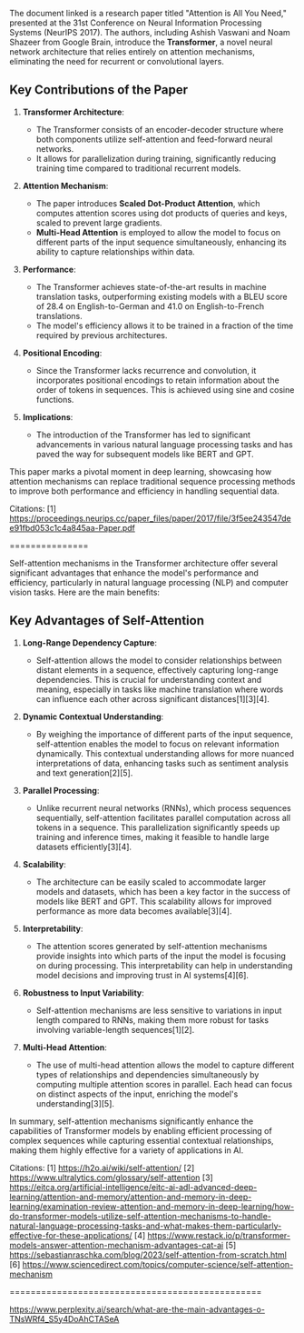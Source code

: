 The document linked is a research paper titled "Attention is All You Need," presented at the 31st Conference on Neural Information Processing Systems (NeurIPS 2017). The authors, including Ashish Vaswani and Noam Shazeer from Google Brain, introduce the **Transformer**, a novel neural network architecture that relies entirely on attention mechanisms, eliminating the need for recurrent or convolutional layers.

## Key Contributions of the Paper

1. **Transformer Architecture**:
   - The Transformer consists of an encoder-decoder structure where both components utilize self-attention and feed-forward neural networks.
   - It allows for parallelization during training, significantly reducing training time compared to traditional recurrent models.

2. **Attention Mechanism**:
   - The paper introduces **Scaled Dot-Product Attention**, which computes attention scores using dot products of queries and keys, scaled to prevent large gradients.
   - **Multi-Head Attention** is employed to allow the model to focus on different parts of the input sequence simultaneously, enhancing its ability to capture relationships within data.

3. **Performance**:
   - The Transformer achieves state-of-the-art results in machine translation tasks, outperforming existing models with a BLEU score of 28.4 on English-to-German and 41.0 on English-to-French translations.
   - The model's efficiency allows it to be trained in a fraction of the time required by previous architectures.

4. **Positional Encoding**:
   - Since the Transformer lacks recurrence and convolution, it incorporates positional encodings to retain information about the order of tokens in sequences. This is achieved using sine and cosine functions.

5. **Implications**:
   - The introduction of the Transformer has led to significant advancements in various natural language processing tasks and has paved the way for subsequent models like BERT and GPT.

This paper marks a pivotal moment in deep learning, showcasing how attention mechanisms can replace traditional sequence processing methods to improve both performance and efficiency in handling sequential data.

Citations:
[1] https://proceedings.neurips.cc/paper_files/paper/2017/file/3f5ee243547dee91fbd053c1c4a845aa-Paper.pdf

===============

Self-attention mechanisms in the Transformer architecture offer several significant advantages that enhance the model's performance and efficiency, particularly in natural language processing (NLP) and computer vision tasks. Here are the main benefits:

## Key Advantages of Self-Attention

1. **Long-Range Dependency Capture**:
   - Self-attention allows the model to consider relationships between distant elements in a sequence, effectively capturing long-range dependencies. This is crucial for understanding context and meaning, especially in tasks like machine translation where words can influence each other across significant distances[1][3][4].

2. **Dynamic Contextual Understanding**:
   - By weighing the importance of different parts of the input sequence, self-attention enables the model to focus on relevant information dynamically. This contextual understanding allows for more nuanced interpretations of data, enhancing tasks such as sentiment analysis and text generation[2][5].

3. **Parallel Processing**:
   - Unlike recurrent neural networks (RNNs), which process sequences sequentially, self-attention facilitates parallel computation across all tokens in a sequence. This parallelization significantly speeds up training and inference times, making it feasible to handle large datasets efficiently[3][4].

4. **Scalability**:
   - The architecture can be easily scaled to accommodate larger models and datasets, which has been a key factor in the success of models like BERT and GPT. This scalability allows for improved performance as more data becomes available[3][4].

5. **Interpretability**:
   - The attention scores generated by self-attention mechanisms provide insights into which parts of the input the model is focusing on during processing. This interpretability can help in understanding model decisions and improving trust in AI systems[4][6].

6. **Robustness to Input Variability**:
   - Self-attention mechanisms are less sensitive to variations in input length compared to RNNs, making them more robust for tasks involving variable-length sequences[1][2].

7. **Multi-Head Attention**:
   - The use of multi-head attention allows the model to capture different types of relationships and dependencies simultaneously by computing multiple attention scores in parallel. Each head can focus on distinct aspects of the input, enriching the model's understanding[3][5].

In summary, self-attention mechanisms significantly enhance the capabilities of Transformer models by enabling efficient processing of complex sequences while capturing essential contextual relationships, making them highly effective for a variety of applications in AI.

Citations:
[1] https://h2o.ai/wiki/self-attention/
[2] https://www.ultralytics.com/glossary/self-attention
[3] https://eitca.org/artificial-intelligence/eitc-ai-adl-advanced-deep-learning/attention-and-memory/attention-and-memory-in-deep-learning/examination-review-attention-and-memory-in-deep-learning/how-do-transformer-models-utilize-self-attention-mechanisms-to-handle-natural-language-processing-tasks-and-what-makes-them-particularly-effective-for-these-applications/
[4] https://www.restack.io/p/transformer-models-answer-attention-mechanism-advantages-cat-ai
[5] https://sebastianraschka.com/blog/2023/self-attention-from-scratch.html
[6] https://www.sciencedirect.com/topics/computer-science/self-attention-mechanism


================================================

https://www.perplexity.ai/search/what-are-the-main-advantages-o-TNsWRf4_S5y4DoAhCTASeA
